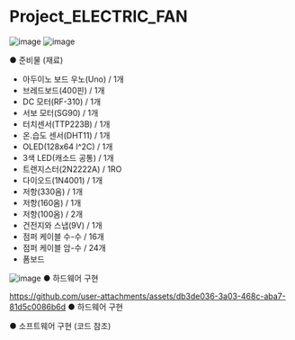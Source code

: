 # Project_ELECTRIC_FAN

![image](https://github.com/user-attachments/assets/9828efbc-75b3-4d5c-8e14-b7eb012cc436)
![image](https://github.com/user-attachments/assets/bd13f3bc-251d-4741-8c70-8477229a1e70)

● 준비물 (재료)
  - 아두이노 보드 우노(Uno) / 1개
  - 브레드보드(400핀) / 1개
  - DC 모터(RF-310) / 1개
  - 서보 모터(SG90) / 1개
  - 터치센서(TTP223B) / 1개
  - 온.습도 센서(DHT11) / 1개
  - OLED(128x64 l^2C) / 1개
  - 3색 LED(캐소드 공통) / 1개
  - 트랜지스터(2N2222A) / 1RO
  - 다이오드(1N4001) / 1개
  - 저항(330옴) / 1개
  - 저항(160옴) / 1개
  - 저항(100옴) / 2개
  - 건전지와 스냅(9V) / 1개
  - 점퍼 케이블 수-수 / 16개
  - 점퍼 케이블 암-수 / 24개
  - 폼보드

![image](https://github.com/user-attachments/assets/ac860143-4f95-4f30-be6f-ddc2e215010f)
● 하드웨어 구현


https://github.com/user-attachments/assets/db3de036-3a03-468c-aba7-81d5c0086b6d
● 하드웨어 구현

● 소프트웨어 구현 (코드 참조)

